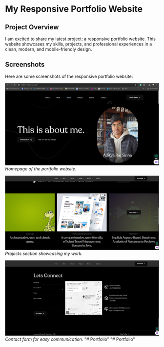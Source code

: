 # My Responsive Portfolio Website

## Project Overview

I am excited to share my latest project: a responsive portfolio website. This website showcases my skills, projects, and professional experiences in a clean, modern, and mobile-friendly design.

## Screenshots

Here are some screenshots of the responsive portfolio website:

![Homepage](https://github.com/ADISINISTER/resp_portfolio_website/blob/main/assets/images/1.png)
*Homepage of the portfolio website.*

![Projects Section](https://github.com/ADISINISTER/resp_portfolio_website/blob/main/assets/images/3.png)
*Projects section showcasing my work.*

![Contact Form](https://github.com/ADISINISTER/resp_portfolio_website/blob/main/assets/images/4.png)
*Contact form for easy communication.*
"# Portfolio" 
"# Portfolio" 
